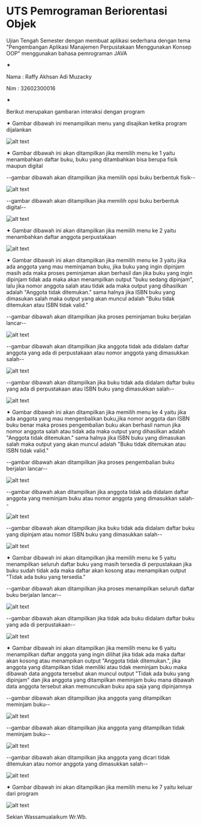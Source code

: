 # UTS Pemrograman Beriorentasi Objek 
Ujian Tengah Semester dengan membuat aplikasi sederhana dengan tema 
"Pengembangan Aplikasi Manajemen Perpustakaan Menggunakan Konsep OOP" 
menggunakan bahasa pemrograman JAVA 

✦

Nama  : Raffy Akhsan Adi Muzacky

Nim   : 32602300016

✦

Berikut merupakan gambaran interaksi dengan program


✦ Gambar dibawah ini menampilkan menu yang disajikan ketika program dijalankan

![alt text](https://github.com/raffyakhsan/UTS-Pengembangan-Aplikasi-Manajemen-Perpustakaan-Menggunakan-Konsep-OOP-32602300016/blob/main/Foto%20Interaksi%20Dengan%20program/1.PNG?raw=true)

✦ Gambar dibawah ini akan ditampilkan jika memilih menu ke 1 yaitu menambahkan daftar buku, buku yang ditambahkan bisa berupa fisik maupun digital

--gambar dibawah akan ditampilkan jika memilih opsi buku berbentuk fisik--

![alt text](https://github.com/raffyakhsan/UTS-Pengembangan-Aplikasi-Manajemen-Perpustakaan-Menggunakan-Konsep-OOP-32602300016/blob/main/Foto%20Interaksi%20Dengan%20program/2.PNG?raw=true)

--gambar dibawah akan ditampilkan jika memilih opsi buku berbentuk digital--

![alt text](https://github.com/raffyakhsan/UTS-Pengembangan-Aplikasi-Manajemen-Perpustakaan-Menggunakan-Konsep-OOP-32602300016/blob/main/Foto%20Interaksi%20Dengan%20program/3.PNG?raw=true)

✦ Gambar dibawah ini akan ditampilkan jika memilih menu ke 2 yaitu menambahkan daftar anggota perpustakaan

![alt text](https://github.com/raffyakhsan/UTS-Pengembangan-Aplikasi-Manajemen-Perpustakaan-Menggunakan-Konsep-OOP-32602300016/blob/main/Foto%20Interaksi%20Dengan%20program/4.PNG?raw=true)

✦ Gambar dibawah ini akan ditampilkan jika memilih menu ke 3 yaitu jika ada anggota yang mau meminjaman buku, jika buku yang ingin dipinjam masih ada maka proses peminjaman akan berhasil dan jika buku yang ingin dipinjam tidak ada maka akan menampilkan output "buku sedang dipinjam", lalu jika nomor anggota salah atau tidak ada maka output yang dihasilkan adalah "Anggota tidak ditemukan." sama halnya jika ISBN buku yang dimasukan salah maka output yang akan muncul adalah "Buku tidak ditemukan atau ISBN tidak valid." 

--gambar dibawah akan ditampilkan jika proses peminjaman buku berjalan lancar--

![alt text](https://github.com/raffyakhsan/UTS-Pengembangan-Aplikasi-Manajemen-Perpustakaan-Menggunakan-Konsep-OOP-32602300016/blob/main/Foto%20Interaksi%20Dengan%20program/5.PNG?raw=true)

--gambar dibawah akan ditampilkan jika anggota tidak ada didalam daftar anggota yang ada di perpustakaan atau nomor anggota yang dimasukkan salah--

![alt text](https://github.com/raffyakhsan/UTS-Pengembangan-Aplikasi-Manajemen-Perpustakaan-Menggunakan-Konsep-OOP-32602300016/blob/main/Foto%20Interaksi%20Dengan%20program/5a.PNG?raw=true)

--gambar dibawah akan ditampilkan jika buku tidak ada didalam daftar buku yang ada di perpustakaan atau ISBN buku yang dimasukkan salah--

![alt text](https://github.com/raffyakhsan/UTS-Pengembangan-Aplikasi-Manajemen-Perpustakaan-Menggunakan-Konsep-OOP-32602300016/blob/main/Foto%20Interaksi%20Dengan%20program/5b.PNG?raw=true)

✦ Gambar dibawah ini akan ditampilkan jika memilih menu ke 4 yaitu jika ada anggota yang mau mengenbalikan buku,jika nomor anggota dan ISBN buku benar maka proses pengembalian buku akan berhasil namun jika nomor anggota salah atau tidak ada maka output yang dihasilkan adalah "Anggota tidak ditemukan." sama halnya jika ISBN buku yang dimasukan salah maka output yang akan muncul adalah "Buku tidak ditemukan atau ISBN tidak valid." 

--gambar dibawah akan ditampilkan jika proses pengembalian buku berjalan lancar--

![alt text](https://github.com/raffyakhsan/UTS-Pengembangan-Aplikasi-Manajemen-Perpustakaan-Menggunakan-Konsep-OOP-32602300016/blob/main/Foto%20Interaksi%20Dengan%20program/6.PNG?raw=true)

--gambar dibawah akan ditampilkan jika anggota tidak ada didalam daftar anggota yang meminjam buku atau nomor anggota yang dimasukkan salah--

![alt text](https://github.com/raffyakhsan/UTS-Pengembangan-Aplikasi-Manajemen-Perpustakaan-Menggunakan-Konsep-OOP-32602300016/blob/main/Foto%20Interaksi%20Dengan%20program/6a.PNG?raw=true)

--gambar dibawah akan ditampilkan jika buku tidak ada didalam daftar buku yang dipinjam atau nomor ISBN buku yang dimasukkan salah--

![alt text](https://github.com/raffyakhsan/UTS-Pengembangan-Aplikasi-Manajemen-Perpustakaan-Menggunakan-Konsep-OOP-32602300016/blob/main/Foto%20Interaksi%20Dengan%20program/6b.PNG?raw=true)

✦ Gambar dibawah ini akan ditampilkan jika memilih menu ke 5 yaitu menampilkan seluruh daftar buku yang masih tersedia di perpustakaan jika buku sudah tidak ada maka daftar akan kosong atau menampikan output "Tidak ada buku yang tersedia."

--gambar dibawah akan ditampilkan jika proses menampilkan seluruh daftar buku berjalan lancar--

![alt text](https://github.com/raffyakhsan/UTS-Pengembangan-Aplikasi-Manajemen-Perpustakaan-Menggunakan-Konsep-OOP-32602300016/blob/main/Foto%20Interaksi%20Dengan%20program/7.PNG?raw=true)

--gambar dibawah akan ditampilkan jika tidak ada buku didalam daftar buku yang ada di perpustakaan--

![alt text](https://github.com/raffyakhsan/UTS-Pengembangan-Aplikasi-Manajemen-Perpustakaan-Menggunakan-Konsep-OOP-32602300016/blob/main/Foto%20Interaksi%20Dengan%20program/7a.PNG?raw=true)

✦ Gambar dibawah ini akan ditampilkan jika memilih menu ke 6 yaitu menampilkan daftar anggota yang ingin dilihat jika tidak ada maka daftar akan kosong atau menampikan output "Anggota tidak ditemukan.", jika anggota yang ditampilkan tidak memiliki atau tidak meminjam buku maka dibawah data anggota tersebut akan muncul output "Tidak ada buku yang dipinjam" dan jika anggota yang ditampilkan meminjam buku mana dibawah data anggota tersebut akan memunculkan buku apa saja yang dipinjamnya

--gambar dibawah akan ditampilkan jika anggota yang ditampilkan meminjam buku--

![alt text](https://github.com/raffyakhsan/UTS-Pengembangan-Aplikasi-Manajemen-Perpustakaan-Menggunakan-Konsep-OOP-32602300016/blob/main/Foto%20Interaksi%20Dengan%20program/8.PNG?raw=true)

--gambar dibawah akan ditampilkan jika anggota yang ditampilkan tidak meminjam buku--

![alt text](https://github.com/raffyakhsan/UTS-Pengembangan-Aplikasi-Manajemen-Perpustakaan-Menggunakan-Konsep-OOP-32602300016/blob/main/Foto%20Interaksi%20Dengan%20program/8a.PNG?raw=true)

--gambar dibawah akan ditampilkan jika anggota yang dicari tidak ditemukan atau nomor anggota yang dimasukkan salah--

![alt text](https://github.com/raffyakhsan/UTS-Pengembangan-Aplikasi-Manajemen-Perpustakaan-Menggunakan-Konsep-OOP-32602300016/blob/main/Foto%20Interaksi%20Dengan%20program/8b.PNG?raw=true)

✦ Gambar dibawah ini akan ditampilkan jika memilih menu ke 7 yaitu keluar dari program

![alt text](https://github.com/raffyakhsan/UTS-Pengembangan-Aplikasi-Manajemen-Perpustakaan-Menggunakan-Konsep-OOP-32602300016/blob/main/Foto%20Interaksi%20Dengan%20program/9.PNG?raw=true)

Sekian Wassamualaikum Wr.Wb.
